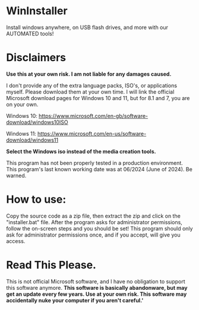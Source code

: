 # WinInstaller
Install windows anywhere, on USB flash drives, and more with our AUTOMATED tools!

# Disclaimers

**Use this at your own risk. I am not liable for any damages caused.**

I don't provide any of the extra language packs, ISO's, or applications myself. Please download them at your own time. I will link the official Microsoft download pages for Windows 10 and 11, but for 8.1 and 7, you are on your own.

Windows 10:
https://www.microsoft.com/en-gb/software-download/windows10ISO

Windows 11:
https://www.microsoft.com/en-us/software-download/windows11

**Select the Windows iso instead of the media creation tools.**

This program has not been properly tested in a production environment. This program's last known working date was at 06/2024 (June of 2024). Be warned.

# How to use:
Copy the source code as a zip file, then extract the zip and click on the "installer.bat" file. After the program asks for administrator permissions, follow the on-screen steps and you should be set! This program should only ask for administrator permissions once, and if you accept, will give you access.

# Read This Please.
This is not official Microsoft software, and I have no obligation to support this software anymore. **This software is basically abandonware, but may get an update every few years. Use at your own risk. This software may accidentally nuke your computer if you aren't careful.'**
